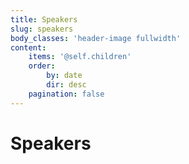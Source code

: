 ```yaml
---
title: Speakers
slug: speakers
body_classes: 'header-image fullwidth'
content:
    items: '@self.children'
    order:
        by: date
        dir: desc
    pagination: false
---
```


# Speakers
